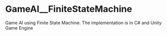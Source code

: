 # GameAI__FiniteStateMachine
Game AI using Finite State Machine. The implementation is in C# and Unity Game Engine
